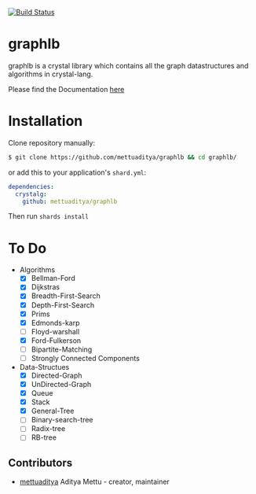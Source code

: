 [![Build Status](https://travis-ci.org/mettuaditya/graphlb.svg?branch=master)](https://travis-ci.org/mettuaditya/graphlb)
# graphlb
graphlb is a crystal library which contains all the graph datastructures and algorithms in crystal-lang.

Please find the Documentation [here](https://mettuaditya.github.io/graphlb/)

# Installation

Clone repository manually:

```sh
$ git clone https://github.com/mettuaditya/graphlb && cd graphlb/
```
or  add this to your application's `shard.yml`:

```yaml
dependencies:
  crystalg:
    github: mettuaditya/graphlb
```

Then run `shards install`


# To Do

* Algorithms
  - [x] Bellman-Ford
  - [x] Dijkstras
  - [x] Breadth-First-Search
  - [x] Depth-First-Search
  - [x] Prims
  - [x] Edmonds-karp
  - [ ] Floyd-warshall
  - [x] Ford-Fulkerson
  - [ ] Bipartite-Matching
  - [ ] Strongly Connected Components

* Data-Structues
  - [x] Directed-Graph
  - [x] UnDirected-Graph
  - [x] Queue
  - [x] Stack
  - [x] General-Tree
  - [ ] Binary-search-tree
  - [ ] Radix-tree
  - [ ] RB-tree

## Contributors

- [mettuaditya](https://github.com/mettuaditya) Aditya Mettu - creator, maintainer
